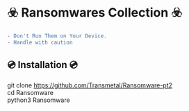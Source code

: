 # ☣️ Ransomwares Collection ☣️
```diff
- Don't Run Them on Your Device.
- Handle with caution 
```

## 💿 Installation 💿
git clone https://github.com/Transmetal/Ransomware-pt2 <br>
cd Ransomware <br>
python3 Ransomware <br>
